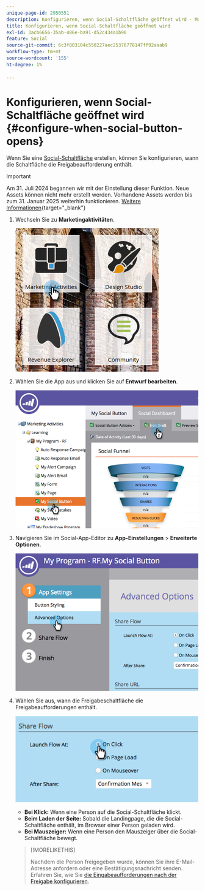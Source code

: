 ```yaml
---
unique-page-id: 2950551
description: Konfigurieren, wenn Social-Schaltfläche geöffnet wird - Marketo-Dokumente - Produktdokumentation
title: Konfigurieren, wenn Social-Schaltfläche geöffnet wird
exl-id: 3acb6656-35ab-486e-ba91-d52c434a1b90
feature: Social
source-git-commit: 6c3f803104c550227aec25376778147ff92aaab9
workflow-type: tm+mt
source-wordcount: '155'
ht-degree: 1%

---
```


# Konfigurieren, wenn Social-Schaltfläche geöffnet wird {#configure-when-social-button-opens}

Wenn Sie eine [Social-Schaltfläche](/help/marketo/product-docs/demand-generation/landing-pages/free-form-landing-pages/add-a-social-button-to-a-free-form-landing-page.md) erstellen, können Sie konfigurieren, wann die Schaltfläche die Freigabeaufforderung enthält.

>[!IMPORTANT]
>
>Am 31. Juli 2024 begannen wir mit der Einstellung dieser Funktion. Neue Assets können nicht mehr erstellt werden. Vorhandene Assets werden bis zum 31. Januar 2025 weiterhin funktionieren. [Weitere Informationen](https://nation.marketo.com/t5/employee-blogs/marketo-engage-social-features-deprecation/ba-p/351977){target="_blank"}

1. Wechseln Sie zu **Marketingaktivitäten**.

   ![](assets/ma-3.png)

1. Wählen Sie die App aus und klicken Sie auf **Entwurf bearbeiten**.

   ![](assets/image2014-9-22-16-3a35-3a50.png)

1. Navigieren Sie im Social-App-Editor zu **App-Einstellungen** > **Erweiterte Optionen**.

   ![](assets/image2014-9-22-16-3a36-3a6.png)

1. Wählen Sie aus, wann die Freigabeschaltfläche die Freigabeaufforderungen enthält.

   ![](assets/image2014-9-22-16-3a36-3a21.png)

   * **Bei Klick:** Wenn eine Person auf die Social-Schaltfläche klickt.
   * **Beim Laden der Seite:** Sobald die Landingpage, die die Social-Schaltfläche enthält, im Browser einer Person geladen wird.
   * **Bei Mauszeiger:** Wenn eine Person den Mauszeiger über die Social-Schaltfläche bewegt.

   >[!MORELIKETHIS]
   >
   >Nachdem die Person freigegeben wurde, können Sie ihre E-Mail-Adresse anfordern oder eine Bestätigungsnachricht senden. Erfahren Sie, wie Sie [die Eingabeaufforderungen nach der Freigabe konfigurieren](/help/marketo/product-docs/demand-generation/social/configuring-social-actions/configure-after-share-prompts.md).
